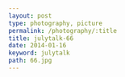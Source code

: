 ```yaml
---
layout: post
type: photography, picture
permalink: /photography/:title
title: julytalk-66
date: 2014-01-16
keyword: julytalk
path: 66.jpg
---
```



